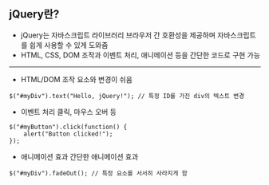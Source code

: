 ## jQuery란?
- jQuery는 자바스크립트 라이브러리
  브라우저 간 호환성을 제공하며 자바스크립트를 쉽게 사용할 수 있게 도와줌
- HTML, CSS, DOM 조작과 이벤트 처리, 애니메이션 등을 간단한 코드로 구현 가능 <br/>

------------
- HTML/DOM 조작
요소와 변경이 쉬움
```
$("#myDiv").text("Hello, jQuery!"); // 특정 ID를 가진 div의 텍스트 변경
```
- 이벤트 처리
클릭, 마우스 오버 등 
```
$("#myButton").click(function() {
    alert("Button clicked!");
});
```
- 애니메이션 효과
간단한 애니메이션 효과
```
$("#myDiv").fadeOut(); // 특정 요소를 서서히 사라지게 함
```
